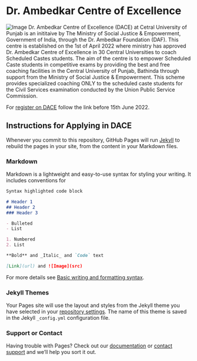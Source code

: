 # Dr. Ambedkar Centre of Excellence
![Image](https://static.theprint.in/wp-content/uploads/2022/04/Babsaheb-Ambedkar-copy-e1649856783113.jpg) 
Dr. Ambedkar Centre of Excellence (DACE) at Cetral University of Punjab is an inititaive by The Ministry of Social Justice & Empowerment, Government of India, through the Dr. Ambedkar Foundation (DAF).
This centre is established on the 1st of April 2022 where ministry has approved Dr. Ambedkar Centre of Excellence in 30 Central Universities to coach Scheduled Castes students. The aim of the centre is to empower Scheduled Caste students in competitive exams by providing the best and free coaching facilities in the Central University of Punjab, Bathinda through support from the Ministry of Social Justice & Empowerment. This scheme provides specialized coaching ONLY to the scheduled caste students for the Civil Services examination conducted by the Union Public Service Commission.

For [register on DACE](https://docs.google.com/forms/d/e/1FAIpQLScihrkqKkm_7aB5crmmGOuGH5rFOUNG1lq0ZdlS1Cq1Tv_ytg/viewform) follow the link before 15th June 2022.

## Instructions for Applying in DACE



Whenever you commit to this repository, GitHub Pages will run [Jekyll](https://jekyllrb.com/) to rebuild the pages in your site, from the content in your Markdown files.

### Markdown

Markdown is a lightweight and easy-to-use syntax for styling your writing. It includes conventions for

```markdown
Syntax highlighted code block

# Header 1
## Header 2
### Header 3

- Bulleted
- List

1. Numbered
2. List

**Bold** and _Italic_ and `Code` text

[Link](url) and ![Image](src)
```

For more details see [Basic writing and formatting syntax](https://docs.github.com/en/github/writing-on-github/getting-started-with-writing-and-formatting-on-github/basic-writing-and-formatting-syntax).

### Jekyll Themes

Your Pages site will use the layout and styles from the Jekyll theme you have selected in your [repository settings](https://github.com/theshubhamsingh/dace/settings/pages). The name of this theme is saved in the Jekyll `_config.yml` configuration file.

### Support or Contact

Having trouble with Pages? Check out our [documentation](https://docs.github.com/categories/github-pages-basics/) or [contact support](https://support.github.com/contact) and we’ll help you sort it out.
